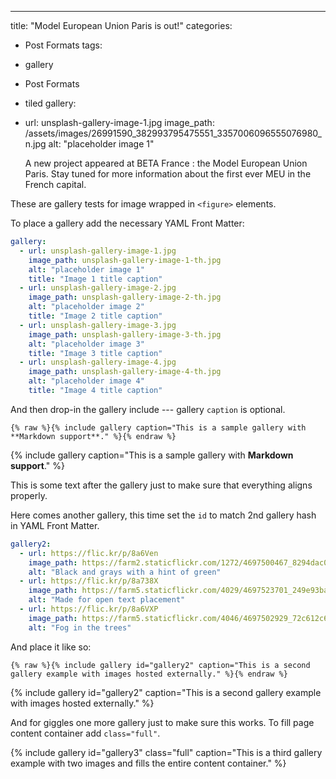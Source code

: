 ---
title: "Model European Union Paris is out!"
categories:
  - Post Formats
tags:
  - gallery
  - Post Formats
  - tiled
gallery:
  - url: unsplash-gallery-image-1.jpg
    image_path: /assets/images/26991590_382993795475551_3357006096555076980_n.jpg
    alt: "placeholder image 1"
    
    A new project appeared at BETA France : the Model European Union Paris. Stay tuned for more information about the first ever MEU in the French capital. 
    

These are gallery tests for image wrapped in `<figure>` elements.

To place a gallery add the necessary YAML Front Matter:

```yaml
gallery:
  - url: unsplash-gallery-image-1.jpg
    image_path: unsplash-gallery-image-1-th.jpg
    alt: "placeholder image 1"
    title: "Image 1 title caption"
  - url: unsplash-gallery-image-2.jpg
    image_path: unsplash-gallery-image-2-th.jpg
    alt: "placeholder image 2"
    title: "Image 2 title caption"
  - url: unsplash-gallery-image-3.jpg
    image_path: unsplash-gallery-image-3-th.jpg
    alt: "placeholder image 3"
    title: "Image 3 title caption"
  - url: unsplash-gallery-image-4.jpg
    image_path: unsplash-gallery-image-4-th.jpg
    alt: "placeholder image 4"
    title: "Image 4 title caption"
```

And then drop-in the gallery include --- gallery `caption` is optional.

```liquid
{% raw %}{% include gallery caption="This is a sample gallery with **Markdown support**." %}{% endraw %}
```

{% include gallery caption="This is a sample gallery with **Markdown support**." %}

This is some text after the gallery just to make sure that everything aligns properly.

Here comes another gallery, this time set the `id` to match 2nd gallery hash in YAML Front Matter.

```yaml
gallery2:
  - url: https://flic.kr/p/8a6Ven
    image_path: https://farm2.staticflickr.com/1272/4697500467_8294dac099_q.jpg
    alt: "Black and grays with a hint of green"
  - url: https://flic.kr/p/8a738X
    image_path: https://farm5.staticflickr.com/4029/4697523701_249e93ba23_q.jpg
    alt: "Made for open text placement"
  - url: https://flic.kr/p/8a6VXP
    image_path: https://farm5.staticflickr.com/4046/4697502929_72c612c636_q.jpg
    alt: "Fog in the trees"
```

And place it like so: 

```liquid
{% raw %}{% include gallery id="gallery2" caption="This is a second gallery example with images hosted externally." %}{% endraw %}
```

{% include gallery id="gallery2" caption="This is a second gallery example with images hosted externally." %}

And for giggles one more gallery just to make sure this works. To fill page content container add `class="full"`.

{% include gallery id="gallery3" class="full" caption="This is a third gallery example with two images and fills the entire content container." %}

